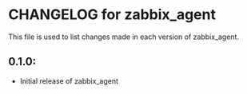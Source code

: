 # CHANGELOG for zabbix_agent

This file is used to list changes made in each version of zabbix_agent.

## 0.1.0:

* Initial release of zabbix_agent

